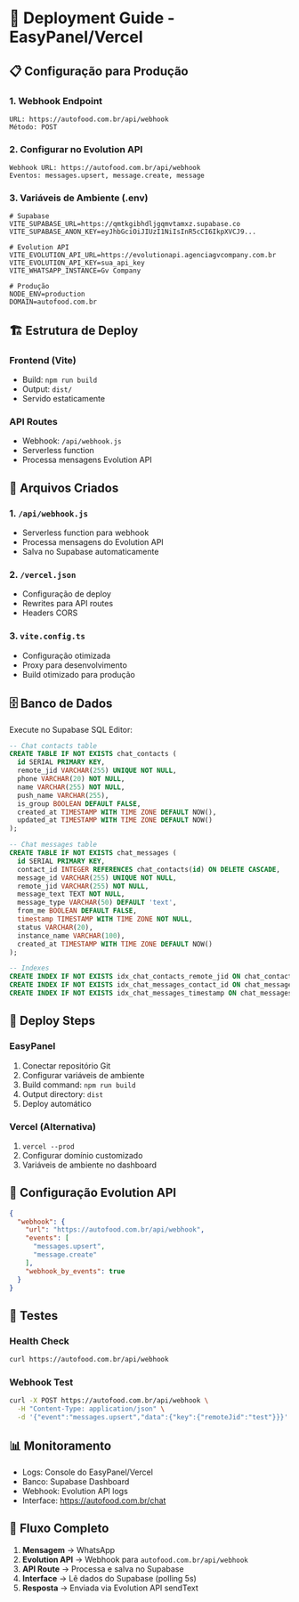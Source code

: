 # 🚀 Deployment Guide - EasyPanel/Vercel

## 📋 Configuração para Produção

### **1. Webhook Endpoint**
```
URL: https://autofood.com.br/api/webhook
Método: POST
```

### **2. Configurar no Evolution API**
```
Webhook URL: https://autofood.com.br/api/webhook
Eventos: messages.upsert, message.create, message
```

### **3. Variáveis de Ambiente (.env)**
```env
# Supabase
VITE_SUPABASE_URL=https://qmtkgibhdljgqmvtamxz.supabase.co
VITE_SUPABASE_ANON_KEY=eyJhbGciOiJIUzI1NiIsInR5cCI6IkpXVCJ9...

# Evolution API
VITE_EVOLUTION_API_URL=https://evolutionapi.agenciagvcompany.com.br
VITE_EVOLUTION_API_KEY=sua_api_key
VITE_WHATSAPP_INSTANCE=Gv Company

# Produção
NODE_ENV=production
DOMAIN=autofood.com.br
```

## 🏗️ Estrutura de Deploy

### **Frontend (Vite)**
- Build: `npm run build`
- Output: `dist/`
- Servido estaticamente

### **API Routes**
- Webhook: `/api/webhook.js`
- Serverless function
- Processa mensagens Evolution API

## 📁 Arquivos Criados

### **1. `/api/webhook.js`**
- Serverless function para webhook
- Processa mensagens do Evolution API
- Salva no Supabase automaticamente

### **2. `/vercel.json`**
- Configuração de deploy
- Rewrites para API routes
- Headers CORS

### **3. `vite.config.ts`**
- Configuração otimizada
- Proxy para desenvolvimento
- Build otimizado para produção

## 🗄️ Banco de Dados

Execute no Supabase SQL Editor:

```sql
-- Chat contacts table
CREATE TABLE IF NOT EXISTS chat_contacts (
  id SERIAL PRIMARY KEY,
  remote_jid VARCHAR(255) UNIQUE NOT NULL,
  phone VARCHAR(20) NOT NULL,
  name VARCHAR(255) NOT NULL,
  push_name VARCHAR(255),
  is_group BOOLEAN DEFAULT FALSE,
  created_at TIMESTAMP WITH TIME ZONE DEFAULT NOW(),
  updated_at TIMESTAMP WITH TIME ZONE DEFAULT NOW()
);

-- Chat messages table
CREATE TABLE IF NOT EXISTS chat_messages (
  id SERIAL PRIMARY KEY,
  contact_id INTEGER REFERENCES chat_contacts(id) ON DELETE CASCADE,
  message_id VARCHAR(255) UNIQUE NOT NULL,
  remote_jid VARCHAR(255) NOT NULL,
  message_text TEXT NOT NULL,
  message_type VARCHAR(50) DEFAULT 'text',
  from_me BOOLEAN DEFAULT FALSE,
  timestamp TIMESTAMP WITH TIME ZONE NOT NULL,
  status VARCHAR(20),
  instance_name VARCHAR(100),
  created_at TIMESTAMP WITH TIME ZONE DEFAULT NOW()
);

-- Indexes
CREATE INDEX IF NOT EXISTS idx_chat_contacts_remote_jid ON chat_contacts(remote_jid);
CREATE INDEX IF NOT EXISTS idx_chat_messages_contact_id ON chat_messages(contact_id);
CREATE INDEX IF NOT EXISTS idx_chat_messages_timestamp ON chat_messages(timestamp);
```

## 🚀 Deploy Steps

### **EasyPanel**
1. Conectar repositório Git
2. Configurar variáveis de ambiente
3. Build command: `npm run build`
4. Output directory: `dist`
5. Deploy automático

### **Vercel (Alternativa)**
1. `vercel --prod`
2. Configurar domínio customizado
3. Variáveis de ambiente no dashboard

## 🔧 Configuração Evolution API

```json
{
  "webhook": {
    "url": "https://autofood.com.br/api/webhook",
    "events": [
      "messages.upsert",
      "message.create"
    ],
    "webhook_by_events": true
  }
}
```

## 🧪 Testes

### **Health Check**
```bash
curl https://autofood.com.br/api/webhook
```

### **Webhook Test**
```bash
curl -X POST https://autofood.com.br/api/webhook \
  -H "Content-Type: application/json" \
  -d '{"event":"messages.upsert","data":{"key":{"remoteJid":"test"}}}'
```

## 📊 Monitoramento

- Logs: Console do EasyPanel/Vercel
- Banco: Supabase Dashboard
- Webhook: Evolution API logs
- Interface: https://autofood.com.br/chat

## 🔄 Fluxo Completo

1. **Mensagem** → WhatsApp
2. **Evolution API** → Webhook para `autofood.com.br/api/webhook`
3. **API Route** → Processa e salva no Supabase
4. **Interface** → Lê dados do Supabase (polling 5s)
5. **Resposta** → Enviada via Evolution API sendText
